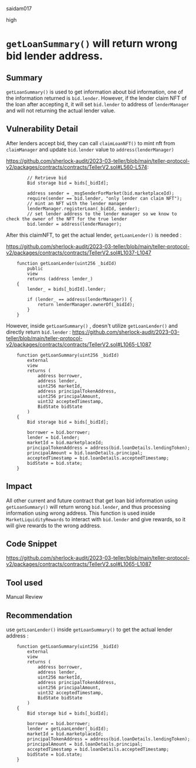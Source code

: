 saidam017

high

# `getLoanSummary()` will return wrong bid lender address.

## Summary

`getLoanSummary()`  is used to get information about bid information, one of the information returned is `bid.lender`. However, if the lender claim NFT of the loan after accepting it, it will set `bid.lender` to address of `lenderManager` and will not returning the actual lender value.

## Vulnerability Detail

After lenders accept bid,  they can call `claimLoanNFT()` to mint nft from `claimManager` and update `bid.lender` value to `address(lenderManager)`

https://github.com/sherlock-audit/2023-03-teller/blob/main/teller-protocol-v2/packages/contracts/contracts/TellerV2.sol#L560-L574:

```solidity
        // Retrieve bid
        Bid storage bid = bids[_bidId];

        address sender = _msgSenderForMarket(bid.marketplaceId);
        require(sender == bid.lender, "only lender can claim NFT");
        // mint an NFT with the lender manager
        lenderManager.registerLoan(_bidId, sender);
        // set lender address to the lender manager so we know to check the owner of the NFT for the true lender
        bid.lender = address(lenderManager);
```

After this claimNFT, to get the actual lender, `getLoanLender()` is needed : 

https://github.com/sherlock-audit/2023-03-teller/blob/main/teller-protocol-v2/packages/contracts/contracts/TellerV2.sol#L1037-L1047

```solidity
    function getLoanLender(uint256 _bidId)
        public
        view
        returns (address lender_)
    {
        lender_ = bids[_bidId].lender;

        if (lender_ == address(lenderManager)) {
            return lenderManager.ownerOf(_bidId);
        }
    }
```

However, inside `getLoanSummary()` , doesn't utilize `getLoanLender()` and directly return `bid.lender` : 
https://github.com/sherlock-audit/2023-03-teller/blob/main/teller-protocol-v2/packages/contracts/contracts/TellerV2.sol#L1065-L1087

```solidity
    function getLoanSummary(uint256 _bidId)
        external
        view
        returns (
            address borrower,
            address lender,
            uint256 marketId,
            address principalTokenAddress,
            uint256 principalAmount,
            uint32 acceptedTimestamp,
            BidState bidState
        )
    {
        Bid storage bid = bids[_bidId];

        borrower = bid.borrower;
        lender = bid.lender;
        marketId = bid.marketplaceId;
        principalTokenAddress = address(bid.loanDetails.lendingToken);
        principalAmount = bid.loanDetails.principal;
        acceptedTimestamp = bid.loanDetails.acceptedTimestamp;
        bidState = bid.state;
    }
```



## Impact

All other current and future contract that get loan bid information using  `getLoanSummary()`  will return wrong `bid.lender`, and thus processing information using wrong address. This function is used inside `MarketLiquidityRewards` to interact with `bid.lender` and give rewards, so it will give rewards to the wrong address.

## Code Snippet

https://github.com/sherlock-audit/2023-03-teller/blob/main/teller-protocol-v2/packages/contracts/contracts/TellerV2.sol#L1065-L1087


## Tool used

Manual Review

## Recommendation

use `getLoanLender()` inside  `getLoanSummary()` to get the actual lender address : 

```solidity
    function getLoanSummary(uint256 _bidId)
        external
        view
        returns (
            address borrower,
            address lender,
            uint256 marketId,
            address principalTokenAddress,
            uint256 principalAmount,
            uint32 acceptedTimestamp,
            BidState bidState
        )
    {
        Bid storage bid = bids[_bidId];

        borrower = bid.borrower;
        lender = getLoanLender(_bidId);
        marketId = bid.marketplaceId;
        principalTokenAddress = address(bid.loanDetails.lendingToken);
        principalAmount = bid.loanDetails.principal;
        acceptedTimestamp = bid.loanDetails.acceptedTimestamp;
        bidState = bid.state;
    }
```
